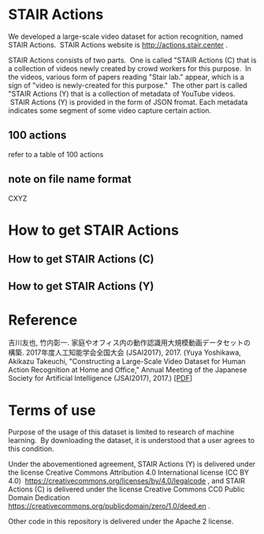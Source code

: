 # STAIR Actions
We developed a large-scale video dataset for action recognition, named STAIR Actions.  STAIR Actions website is http://actions.stair.center .

STAIR Actions consists of two parts.  One is called "STAIR Actions (C) that is a collection of videos newly created by crowd workers for this purpose.  In the videos, various form of papers reading "Stair lab." appear, which is a sign of "video is newly-created for this purpose."  The other part is called "STAIR Actions (Y) that is a collection of metadata of YouTube videos.  STAIR Actions (Y) is provided in the form of JSON fromat.  Each metadata indicates some segment of some video capture certain action.

## 100 actions

refer to a table of 100 actions

## note on file name format

CXYZ

# How to get STAIR Actions

## How to get STAIR Actions (C)

## How to get STAIR Actions (Y)

# Reference

吉川友也, 竹内彰一. 家庭やオフィス内の動作認識用大規模動画データセットの構築. 2017年度人工知能学会全国大会 (JSAI2017), 2017.
(Yuya Yoshikawa, Akikazu Takeuchi, "Constructing a Large-Scale Video Dataset for Human Action Recognition at Home and Office," Annual Meeting of the Japanese Society for Artificial Intelligence (JSAI2017), 2017.) [[PDF](https://kaigi.org/jsai/webprogram/2017/pdf/230.pdf)]

# Terms of use

Purpose of the usage of this dataset is limited to research of machine learning.  By downloading the dataset, it is understood that a user agrees to this condition.

Under the abovementioned agreement, STAIR Actions (Y) is delivered under the license Creative Commons Attribution 4.0 International license (CC BY 4.0)  https://creativecommons.org/licenses/by/4.0/legalcode , and STAIR Actions (C) is delivered under the license Creative Commons CC0 Public Domain Dedication https://creativecommons.org/publicdomain/zero/1.0/deed.en .

Other code in this repository is delivered under the Apache 2 license.

